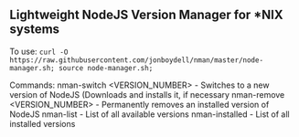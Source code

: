 Lightweight NodeJS Version Manager for *NIX systems
--

To use:
`curl -O https://raw.githubusercontent.com/jonboydell/nman/master/node-manager.sh; source node-manager.sh;`

Commands:
nman-switch <VERSION_NUMBER> - Switches to a new version of NodeJS (Downloads and installs it, if necessary
nman-remove <VERSION_NUMBER> - Permanently removes an installed version of NodeJS
nman-list - List of all available versions
nman-installed - List of all installed versions

